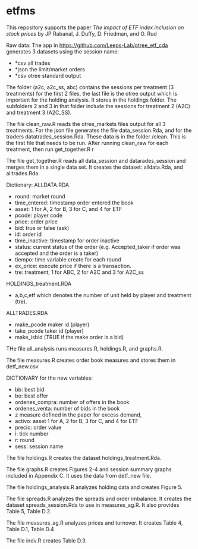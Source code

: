 # etfms
This repository supports the paper *The impact of ETF index inclusion on stock prices* by JP Rabanal, J. Duffy, D. Friedman, and O. Rud

Raw data: 
The app in https://github.com/Leeps-Lab/otree_etf_cda generates 3 datasets using the session name: 
- *csv all trades
- *json the limit/market orders
- *csv otree standard output 

The folder (a2c, a2c_ss, abc) contains the sessions per treatment (3 treatments) for the first 2 files, the last file is the otree output which is important for the holding analysis. It  stores in the holdings folder. The subfolders 2 and 3 in that folder include the sessions for treatment 2 (A2C) and treatment 3 (A2C_SS). 

The file clean_raw.R reads the otree_markets files output for all 3 treatments. 
For the json file generates the file data_session.Rda, and for the traders datatrades_session.Rda. These data is in the folder /clean. This is the first file that needs to be run. After running clean_raw for each treatment, then run get_together.R r

The file get_together.R reads all data_session and datarades_session and merges them in a single data set. It creates the dataset: alldata.Rda, and alltrades.Rda. 

Dictionary: 
ALLDATA.RDA

- round: market round
- time_entered: timestamp order entered the book
- asset: 1 for A, 2 for B, 3 for C, and 4 for ETF
- pcode: player code
- price: order price
- bid: true or false (ask)
- id: order id
- time_inactive: timestamp for order inactive
- status: current status of the order (e.g. Accepted_taker if order was accepted and the order is a taker)
- tiempo: time variable create for each round
- ex_price: execute price if there is a transaction. 
- tre: treatment, 1 for ABC, 2 for A2C and 3 for A2C_ss

HOLDINGS_treatment.RDA
- a,b,c,etf which denotes the number of unit held by player and treatment (tre). 

ALLTRADES.RDA
- make_pcode maker id (player)
- take_pcode taker id (player)
- make_isbid (TRUE if the make order is a bid)

THe file all_analysis runs measures.R, holdings.R, and graphs.R. 

The file measures.R creates order book measures and stores them in detf_new.csv

DICTIONARY for the new variables: 
- bb: best bid
- bo: best offer
- ordenes_compra: number of offers in the book
- ordenes_venta: number of bids in the book
- z measure defined in the paper for excess demand, 
- activo: asset 1 for A, 2 for B, 3 for C, and 4 for ETF
- precio: order value
- i: tick number
- r: round
- sess: session name

The file holdings.R creates the dataset holdings_treatment.Rda.

The file graphs.R creates Figures 2-4 and session summary graphs included in Appendix C. It uses the data from detf_new file. 

The file holdings_analysis.R analyzes holding data and creates Figure 5. 

The file spreads.R analyzes the spreads and order imbalance. It creates the dataset spreads_session.Rda to use in measures_ag.R. It also provides Table 5, Table D.2.

The file measures_ag.R analyzes prices and turnover. It creates Table 4, Table D.1, Table D.4

The file indv.R creates Table D.3. 


